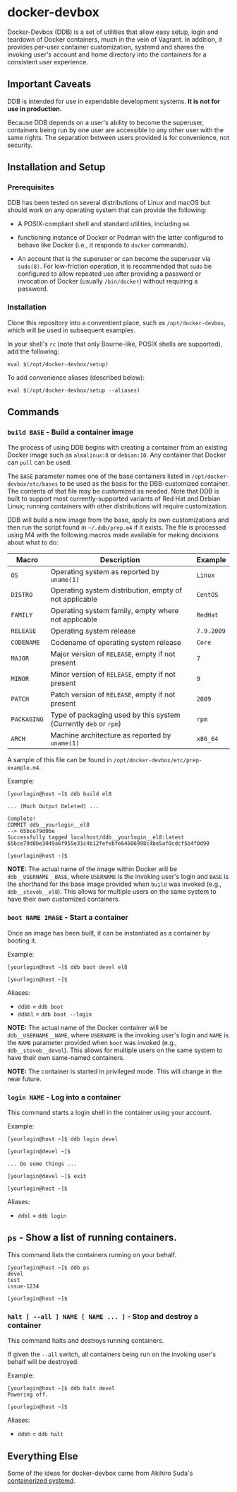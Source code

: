 # docker-devbox

Docker-Devbox (DDB) is a set of utilities that allow easy setup, login
and teardown of Docker containers, much in the vein of Vagrant.  In
addition, it provides per-user container customization, systemd and shares the
invoking user's account and home directory into the containers for a
consistent user experience.


## Important Caveats

DDB is intended for use in expendable development systems.  **It is
not for use in production.**

Because DDB depends on a user's ability to become the superuser,
containers being run by one user are accessible to any other user with
the same rights.  The separation between users provided is for
convenience, not security.


## Installation and Setup

### Prerequisites

DDB has been tested on several distributions of Linux and macOS but
should work on any operating system that can provide the following:

 * A POSIX-compliant shell and standard utilities, including `m4`.

 * functioning instance of Docker or Podman with the latter configured
   to behave like Docker (i.e., it responds to `docker` commands).

 * An account that is the superuser or can become the superuser via
   `sudo(8)`.  For low-friction operation, it is recommended that
   `sudo` be configured to allow repeated use after providing a
   password or invocation of Docker (usually `/bin/docker`) without
   requiring a password.

### Installation

Clone this repository into a conventient place, such as
`/opt/docker-devbox`, which will be used in subsequent examples.

In your shell's `rc` (note that only Bourne-like, POSIX shells are
supported), add the following:

```eval $(/opt/docker-devbox/setup) ```

To add convenience aliases (described below):

```eval $(/opt/docker-devbox/setup --aliases)```


## Commands

### `build BASE` - Build a container image

The process of using DDB begins with creating a container from an
existing Docker image such as `almalinux:8` or `debian:10`.  Any
container that Docker can `pull` can be used.

The `BASE` parameter names one of the base containers listed in
`/opt/docker-devbox/etc/bases` to be used as the basis for the
DBB-customized container.  The contents of that file may be customized
as needed.  Note that DDB is built to support most currently-supported
variants of Red Hat and Debian Linux; running containers with other
distributions will require customization.

DDB will build a new image from the base, apply its own customizations
and then run the script found in `~/.ddb/prep.m4` if it exists.  The
file is processed using M4 with the following macros made available
for making decisions about what to do:

| Macro | Description | Example |
|-------|-------------|---------|
| `OS` | Operating system as reported by `uname(1)` | `Linux` |
| `DISTRO` | Operating system distribution, empty of not applicable | `CentOS` |
| `FAMILY` | Operating system family, empty where not applicable | `RedHat` |
| `RELEASE` | Operating system release | `7.9.2009` |
| `CODENAME` | Codename of operating system release | `Core` |
| `MAJOR` | Major version of `RELEASE`, empty if not present | `7` |
| `MINOR` | Minor version of `RELEASE`, empty if not present | `9` |
| `PATCH` | Patch version of `RELEASE`, empty if not present | `2009` |
| `PACKAGING` | Type of packaging used by this system (Currently `deb` or `rpm`) | `rpm` |
| `ARCH` | Machine architecture as reported by `uname(1)` | `x86_64` |

A sample of this file can be found in
`/opt/docker-devbox/etc/prep-example.m4`.

Example:
```
[yourlogin@host ~]$ ddb build el8

... (Much Output Deleted) ...

Complete!
COMMIT ddb__yourlogin__el8
--> 65bce79d0be
Successfully tagged localhost/ddb__yourlogin__el8:latest
65bce79d0be3049a6f955e31c4b12fefebfe64606998c4be5af0cdcf5b4f0d90

[yourlogin@host ~]$
```

**NOTE:** The actual name of the image within Docker will be
`ddb__USERNAME__BASE`, where `USERNAME` is the invoking user's login
and `BASE` is the shorthand for the base image provided when `build`
was invoked (e.g., `ddb__steveb__el8`).  This allows for multiple
users on the same system to have their own customized containers.


### `boot NAME IMAGE` - Start a container

Once an image has been built, it can be instantiated as a container by
booting it.

Example:
```
[yourlogin@host ~]$ ddb boot devel el8

[yourlogin@host ~]$
```

Aliases:
  * `ddbb` = `ddb boot`
  * `ddbbl` = `ddb boot --login`

**NOTE:** The actual name of the Docker container will be
`ddb__USERNAME__NAME`, where `USERNAME` is the invoking user's login
and `NAME` is the `NAME` parameter provided when `boot` was invoked
(e.g., `ddb__steveb__devel`).  This allows for multiple users on the
same system to have their own same-named containers.


**NOTE:** The container is started in privileged mode.  This will
  change in the near future.


### `login NAME` - Log into a container

This command starts a login shell in the container using your account.

Example:
```
[yourlogin@host ~]$ ddb login devel

[yourlogin@devel ~]$

... Do some things ...

[yourlogin@devel ~]$ exit

[yourlogin@host ~]$
```

Aliases:
  * `ddbl` = `ddb login`


## `ps` - Show a list of running containers.

This command lists the containers running on your behalf.

```
[yourlogin@host ~]$ ddb ps
devel
test
issue-1234

[yourlogin@host ~]$
```




### `halt [ --all ] NAME [ NAME ... ]` - Stop and destroy a container

This command halts and destroys running containers.

If given the `--all` switch, all containers being run on the invoking
user's behalf will be destroyed.


Example:
```
[yourlogin@host ~]$ ddb halt devel
Powering off.

[yourlogin@host ~]$
```

Aliases:
  * `ddbh` = `ddb halt`


## Everything Else

Some of the ideas for docker-devbox came from Akihiro Suda's
[containerized
systemd](https://github.com/AkihiroSuda/containerized-systemd).
